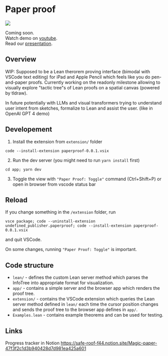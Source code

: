 # Paper proof

<div align="left">
  <a href="https://www.youtube.com/watch?v=0dVj4ITAF1o">
      <img src="https://github.com/Paper-Proof/paper-proof/assets/7578559/f61bdbc8-1983-4315-af69-99852253d443"/>
  </a>
</div>

Coming soon.  
Watch demo on [youtube](https://www.youtube.com/watch?v=0dVj4ITAF1o).  
Read our [presentation](https://www.tldraw.com/v/mlp_c_7vS7iofiWJ6_fwACbZyr?viewport=-2196%2C-8449%2C5257%2C2744&page=page%3Ai9kaf9cVmFmT3-gbYZmJD).

## Overview

WIP: Supposed to be a Lean therorem proving interface (bimodal with VSCode text editing) for iPad and Apple Pencil which feels like you do pen-and-paper proofs.
Currently working on the readonly milestone allowing to visually explore "tactic tree"s of Lean proofs on a spatial canvas (powered by tldraw).

In future potentially with LLMs and visual transformers trying to understand user intent from sketches, formalize to Lean and assist the user. (like in OpenAI GPT 4 demo)

## Developement

1. Install the extension from `extension/` folder
```console
code --install-extension paperproof-0.0.1.vsix
```

2. Run the dev server (you might need to run `yarn install` first)
```console
cd app; yarn dev
```

3. Toggle the view with `"Paper Proof: Toggle"` command (Ctrl+Shift+P) or open in browser
from vscode status bar

## Reload 

If you change something in the `/extension` folder, run

```console
vsce package; code --uninstall-extension undefined_publisher.paperproof; code --install-extension paperproof-0.0.1.vsix
```
and quit VSCode.

On some changes, running `"Paper Proof: Toggle"` is important.

## Code structure

- `lean/` - defines the custom Lean server method which parses the InfoTree into appropriate format for visualization.
- `app/` - contains a simple server and the browser app which renders
the proof tree.
- `extension/` - contains the VSCode extension which queries the Lean server method defined in `lean/` each time the cursor position changes
and sends the proof tree to the browser app defines in `app/`.
- `Examples.lean` - contains example theorems and can be used for testing.

## Links

Progress tracker in Notion https://safe-roof-f44.notion.site/Magic-paper-47f3f2c1d3b940428d7d981ea425a601
